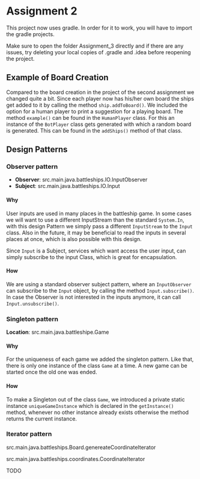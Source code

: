 # Assignment 2
This project now uses gradle. 
In order for it to work, you will have to import
the gradle projects. 

Make sure to open the folder Assignment_3 directly and 
if there are any issues, try deleting your local copies of
.gradle and .idea before reopening the project.

## Example of Board Creation
Compared to the board creation in the project of the second assignment we changed quite a bit.
Since each player now has his/her own board the ships get added to it by calling the method `ship.addToBoard()`.
We included the option for a human player to print a suggestion for a playing board. The method `example()` can
be found in the `HumanPlayer` class. For this an instance of the `BotPlayer` class gets generated with which
a random board is generated. This can be found in the `addShips()` method of that class.
 
## Design Patterns
### Observer pattern
- **Observer**: src.main.java.battleships.IO.InputObserver
- **Subject**: src.main.java.battleships.IO.Input

#### Why
User inputs are used in many places in the battleship game. 
In some cases we will want to use a different InputStream than
the standard ``System.In``, with this design Pattern we simply
pass a different ``InputStream`` to the ``Input`` class.
Also in the future, it may be beneficial to read the inputs in several places
at once, which is also possible with this design.

Since ``Input`` is a Subject, services which want access the user input,
can simply subscribe to the input Class, which is great for encapsulation.

#### How
We are using a standard observer subject pattern, where an ``InputObserver``
can subscribe to the ``Input`` object, by calling the method ``Input.subscribe()``. 
In case the Observer is not interested in the inputs anymore, it can call ``Input.unsubscribe()``.


### Singleton pattern
**Location**: src.main.java.battleshipe.Game

#### Why
For the uniqueness of each game we added the singleton pattern. Like that, there is only one instance of the class `Game` at a time.
A new game can be started once the old one was ended.

#### How
To make a Singleton out of the class `Game`, we introduced a private static instance `uniqueGameInstance` which is declared in the `getInstance()` method,
whenever no other instance already exists otherwise the method returns the current instance.


### Iterator pattern
src.main.java.battleships.Board.genereateCoordinateIterator

src.main.java.battleships.coordinates.CoordinateIterator

TODO
